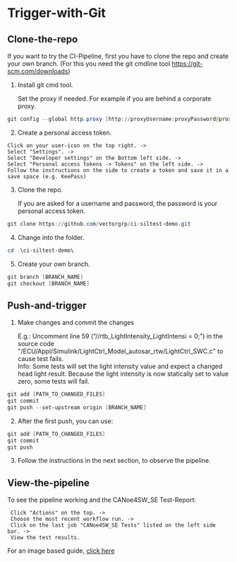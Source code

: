 # Trigger-with-Git

## Clone-the-repo

If you want to try the CI-Pipeline, first you have to clone the repo and create your own branch.
(For this you need the git cmdline tool <https://git-scm.com/downloads>)

1. Install git cmd tool.

    Set the proxy if needed. For example if you are behind a corporate proxy.

```powershell
git config --global http.proxy [http://proxyUsername:proxyPassword@proxy.server.com:port]
```

2. Create a personal access token.

```text
Click on your user-icon on the top right. ->
Select "Settings". ->
Select "Developer settings" on the Bottom left side. ->
Select "Personal access tokens -> Tokens" on the left side. ->
Follow the instructions on the side to create a token and save it in a save space (e.g. KeePass)
```

3. Clone the repo.
  
    If you are asked for a username and password, the password is your personal access token.

```powershell
git clone https://github.com/vectorgrp/ci-siltest-demo.git
```

4. Change into the folder.

```powershell
cd .\ci-siltest-demo\
```

5. Create your own branch.

```powershell
git branch [BRANCH_NAME]
git checkout [BRANCH_NAME]
```

## Push-and-trigger

1. Make changes and commit the changes

    E.g.:
    Uncomment line 59 (“//rtb_LightIntensity_LightIntensi = 0;”) in the source code "/ECU/Appl/Simulink/LightCtrl_Model_autosar_rtw/LightCtrl_SWC.c" to cause test fails.  
    Info: Some tests will set the light intensity value and expect a changed head light result. Because the light intensity is now statically set to value zero, some tests will fail.

```powershell
git add [PATH_TO_CHANGED_FILES]
git commit 
git push --set-upstream origin [BRANCH_NAME]
```

2. After the first push, you can use:

```powershell
git add [PATH_TO_CHANGED_FILES]
git commit 
git push
```

3. Follow the instructions in the next section, to observe the pipeline.

## View-the-pipeline

To see the pipeline working and the CANoe4SW_SE Test-Report:

```text
 Click "Actions" on the top. -> 
 Choose the most recent workflow run. ->
 Click on the last job "CANoe4SW_SE Tests" listed on the left side bar. ->
 View the test results.

```

For an image based guide, [click here](/doc/view-pipeline-and-tests.md)
